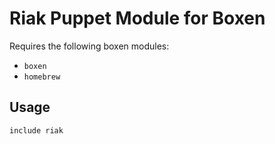 # Riak Puppet Module for Boxen

Requires the following boxen modules:

* `boxen`
* `homebrew`

## Usage

```puppet
include riak
```